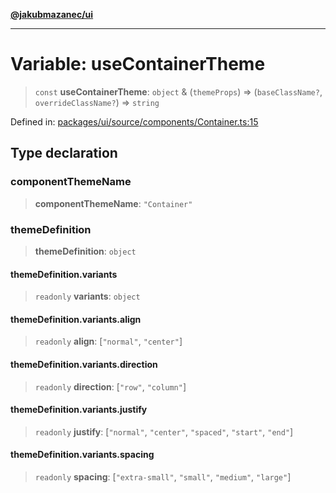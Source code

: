 [**@jakubmazanec/ui**](../README.md)

---

# Variable: useContainerTheme

> `const` **useContainerTheme**: `object` & (`themeProps`) => (`baseClassName?`,
> `overrideClassName?`) => `string`

Defined in:
[packages/ui/source/components/Container.ts:15](https://github.com/jakubmazanec/tools/blob/dccfe8e5cee218e88ff4db59e4bf460975897c58/packages/ui/source/components/Container.ts#L15)

## Type declaration

### componentThemeName

> **componentThemeName**: `"Container"`

### themeDefinition

> **themeDefinition**: `object`

#### themeDefinition.variants

> `readonly` **variants**: `object`

#### themeDefinition.variants.align

> `readonly` **align**: \[`"normal"`, `"center"`\]

#### themeDefinition.variants.direction

> `readonly` **direction**: \[`"row"`, `"column"`\]

#### themeDefinition.variants.justify

> `readonly` **justify**: \[`"normal"`, `"center"`, `"spaced"`, `"start"`, `"end"`\]

#### themeDefinition.variants.spacing

> `readonly` **spacing**: \[`"extra-small"`, `"small"`, `"medium"`, `"large"`\]
